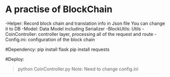 # A practise of BlockChain
-Helper: Record block chain and translation info in Json file
         You can change it to DB
-Model: Data Model including Serializer
-BlockUtils: Utils
-CoinController: controller layer, processing all of the request and route
-Config.ini: configuration of the block chain

#Dependency:
pip install flask
pip install requests

#Deploy:
> python CoinController.py
Note: Need to change config.ini
